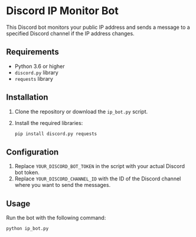 # Discord IP Monitor Bot

This Discord bot monitors your public IP address and sends a message to a specified Discord channel if the IP address changes.

## Requirements

- Python 3.6 or higher
- `discord.py` library
- `requests` library

## Installation

1. Clone the repository or download the `ip_bot.py` script.
2. Install the required libraries:

    ```sh
    pip install discord.py requests
    ```

## Configuration

1. Replace `YOUR_DISCORD_BOT_TOKEN` in the script with your actual Discord bot token.
2. Replace `YOUR_DISCORD_CHANNEL_ID` with the ID of the Discord channel where you want to send the messages.

## Usage

Run the bot with the following command:

```sh
python ip_bot.py
